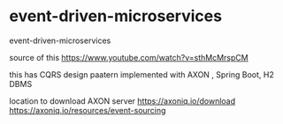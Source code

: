 # event-driven-microservices
event-driven-microservices


source of this https://www.youtube.com/watch?v=sthMcMrspCM

this has CQRS design paatern implemented with AXON , Spring Boot,  H2 DBMS

location to download AXON server
https://axoniq.io/download
https://axoniq.io/resources/event-sourcing

